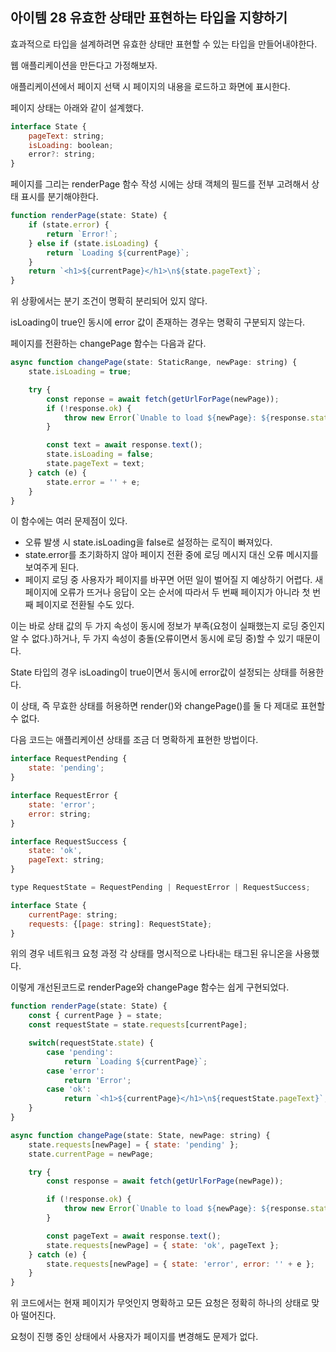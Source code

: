 ## 아이템 28 유효한 상태만 표현하는 타입을 지향하기

효과적으로 타입을 설계하려면 유효한 상태만 표현할 수 있는 타입을 만들어내야한다.

웹 애플리케이션을 만든다고 가정해보자.

애플리케이션에서 페이지 선택 시 페이지의 내용을 로드하고 화면에 표시한다.

페이지 상태는 아래와 같이 설계했다.

```jsx
interface State {
	pageText: string;
	isLoading: boolean;
	error?: string;
}
```

페이지를 그리는 renderPage 함수 작성 시에는 상태 객체의 필드를 전부 고려해서 상태 표시를 분기해야한다.

```jsx
function renderPage(state: State) {
	if (state.error) {
		return `Error!`;
	} else if (state.isLoading) {
		return `Loading ${currentPage}`;
	}
	return `<h1>${currentPage}</h1>\n${state.pageText}`;
}
```

위 상황에서는 분기 조건이 명확히 분리되어 있지 않다.

isLoading이 true인 동시에 error 값이 존재하는 경우는 명확히 구분되지 않는다.

페이지를 전환하는 changePage 함수는 다음과 같다.

```jsx
async function changePage(state: StaticRange, newPage: string) {
    state.isLoading = true;

    try {
        const reponse = await fetch(getUrlForPage(newPage));
        if (!response.ok) {
            throw new Error(`Unable to load ${newPage}: ${response.statusText}`);
        }

        const text = await response.text();
        state.isLoading = false;
        state.pageText = text;
    } catch (e) {
        state.error = '' + e;
    }
}
```

이 함수에는 여러 문제점이 있다.

- 오류 발생 시 state.isLoading을 false로 설정하는 로직이 빠져있다.
- state.error를 초기화하지 않아 페이지 전환 중에 로딩 메시지 대신 오류 메시지를 보여주게 된다.
- 페이지 로딩 중 사용자가 페이지를 바꾸면 어떤 일이 벌어질 지 예상하기 어렵다. 새 페이지에 오류가 뜨거나 응답이 오는 순서에 따라서 두 번째 페이지가 아니라 첫 번째 페이지로 전환될 수도 있다.

이는 바로 상태 값의 두 가지 속성이 동시에 정보가 부족(요청이 실패했는지 로딩 중인지 알 수 없다.)하거나, 두 가지 속성이 충돌(오류이면서 동시에 로딩 중)할 수 있기 때문이다.

State 타입의 경우 isLoading이 true이면서 동시에 error값이 설정되는 상태를 허용한다.

이 상태, 즉 무효한 상태를 허용하면 render()와 changePage()를 둘 다 제대로 표현할 수 없다.

다음 코드는 애플리케이션 상태를 조금 더 명확하게 표현한 방법이다.

```jsx
interface RequestPending {
    state: 'pending';
}

interface RequestError {
    state: 'error';
    error: string;
}

interface RequestSuccess {
    state: 'ok',
    pageText: string;
}

type RequestState = RequestPending | RequestError | RequestSuccess;

interface State {
    currentPage: string;
    requests: {[page: string]: RequestState};
}
```

위의 경우 네트워크 요청 과정 각 상태를 명시적으로 나타내는 태그된 유니온을 사용했다.

이렇게 개선된코드로 renderPage와 changePage 함수는 쉽게 구현되었다.

```jsx
function renderPage(state: State) {
    const { currentPage } = state;
    const requestState = state.requests[currentPage];

    switch(requestState.state) {
        case 'pending':
            return `Loading ${currentPage}`;
        case 'error':
            return 'Error';
        case 'ok':
            return `<h1>${currentPage}</h1>\n${requestState.pageText}`;    
    }
}

async function changePage(state: State, newPage: string) {
    state.requests[newPage] = { state: 'pending' };
    state.currentPage = newPage;

    try {
        const response = await fetch(getUrlForPage(newPage));

        if (!response.ok) {
            throw new Error(`Unable to load ${newPage}: ${response.statusText}`);
        }

        const pageText = await response.text();
        state.requests[newPage] = { state: 'ok', pageText };
    } catch (e) {
        state.requests[newPage] = { state: 'error', error: '' + e }; 
    }
}
```

위 코드에서는 현재 페이지가 무엇인지 명확하고 모든 요청은 정확히 하나의 상태로 맞아 떨어진다.

요청이 진행 중인 상태에서 사용자가 페이지를 변경해도 문제가 없다.